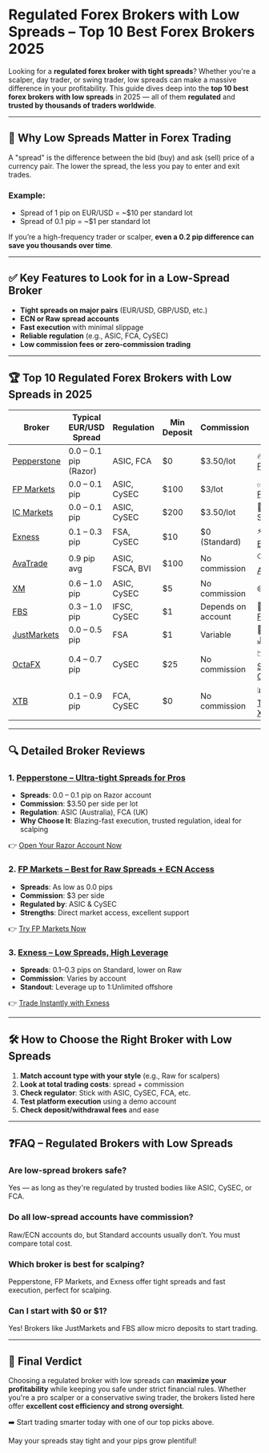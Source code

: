 # Regulated Forex Brokers with Low Spreads – Top 10 Best Forex Brokers 2025

Looking for a **regulated forex broker with tight spreads**? Whether you're a scalper, day trader, or swing trader, low spreads can make a massive difference in your profitability. This guide dives deep into the **top 10 best forex brokers with low spreads** in 2025 — all of them **regulated** and **trusted by thousands of traders worldwide**.

---

## 🧠 Why Low Spreads Matter in Forex Trading

A "spread" is the difference between the bid (buy) and ask (sell) price of a currency pair. The lower the spread, the less you pay to enter and exit trades.

### Example:

* Spread of 1 pip on EUR/USD = \~\$10 per standard lot
* Spread of 0.1 pip = \~\$1 per standard lot

If you’re a high-frequency trader or scalper, **even a 0.2 pip difference can save you thousands over time**.

---

## ✅ Key Features to Look for in a Low-Spread Broker

* **Tight spreads on major pairs** (EUR/USD, GBP/USD, etc.)
* **ECN or Raw spread accounts**
* **Fast execution** with minimal slippage
* **Reliable regulation** (e.g., ASIC, FCA, CySEC)
* **Low commission fees or zero-commission trading**

---

## 🏆 Top 10 Regulated Forex Brokers with Low Spreads in 2025

| Broker                                                                                                 | Typical EUR/USD Spread | Regulation      | Min Deposit | Commission         | CTA                                                                                                                 |
| ------------------------------------------------------------------------------------------------------ | ---------------------- | --------------- | ----------- | ------------------ | ------------------------------------------------------------------------------------------------------------------- |
| [Pepperstone](https://trk.pepperstonepartners.com/aff_c?offer_id=367&aff_id=33954)                     | 0.0 – 0.1 pip (Razor)  | ASIC, FCA       | \$0         | \$3.50/lot         | 🔥 [Join Pepperstone](https://trk.pepperstonepartners.com/aff_c?offer_id=367&aff_id=33954)                          |
| [FP Markets](https://www.fpmarkets.com/?redir=stv&fpm-affiliate-utm-source=IB&fpm-affiliate-agt=56244) | 0.0 – 0.1 pip          | ASIC, CySEC     | \$100       | \$3/lot            | ✅ [Start with FP Markets](https://www.fpmarkets.com/?redir=stv&fpm-affiliate-utm-source=IB&fpm-affiliate-agt=56244) |
| [IC Markets](#)                                                                                        | 0.0 – 0.1 pip          | ASIC, CySEC     | \$200       | \$3.50/lot         | 🚀 Coming Soon                                                                                                      |
| [Exness](https://one.exnesstrack.org/a/english23)                                                      | 0.1 – 0.3 pip          | FSA, CySEC      | \$10        | \$0 (Standard)     | ⚡ [Trade with Exness](https://one.exnesstrack.org/a/english23)                                                      |
| [AvaTrade](https://www.avatrade.com?versionId=10301&tag=194438)                                        | 0.9 pip avg            | ASIC, FSCA, BVI | \$100       | No commission      | 🔍 [Explore AvaTrade](https://www.avatrade.com?versionId=10301&tag=194438)                                          |
| [XM](https://clicks.pipaffiliates.com/c?c=589901&l=en&p=0)                                             | 0.6 – 1.0 pip          | ASIC, CySEC     | \$5         | No commission      | 🌐 [Join XM](https://clicks.pipaffiliates.com/c?c=589901&l=en&p=0)                                                  |
| [FBS](https://fbs.partners?ibl=587836&ibp=21398815)                                                    | 0.3 – 1.0 pip          | IFSC, CySEC     | \$1         | Depends on account | 🧩 [Trade with FBS](https://fbs.partners?ibl=587836&ibp=21398815)                                                   |
| [JustMarkets](https://one.justmarkets.link/a/79iqw0j6nj)                                               | 0.0 – 0.5 pip          | FSA             | \$1         | Variable           | 💼 [Join JustMarkets](https://one.justmarkets.link/a/79iqw0j6nj)                                                    |
| [OctaFX](https://my.octafx.com/open-account/?refid=ib35647800)                                         | 0.4 – 0.7 pip          | CySEC           | \$25        | No commission      | 📉 [Get Started with OctaFX](https://my.octafx.com/open-account/?refid=ib35647800)                                  |
| [XTB](https://link-pso.xtb.com/pso/zrUCY)                                                              | 0.1 – 0.9 pip          | FCA, CySEC      | \$0         | No commission      | 📊 [Start Trading with XTB](https://link-pso.xtb.com/pso/zrUCY)                                                     |

---

## 🔍 Detailed Broker Reviews

### 1. [Pepperstone – Ultra-tight Spreads for Pros](https://trk.pepperstonepartners.com/aff_c?offer_id=367&aff_id=33954)

* **Spreads**: 0.0 – 0.1 pip on Razor account
* **Commission**: \$3.50 per side per lot
* **Regulation**: ASIC (Australia), FCA (UK)
* **Why Choose It**: Blazing-fast execution, trusted regulation, ideal for scalping

👉 [Open Your Razor Account Now](https://trk.pepperstonepartners.com/aff_c?offer_id=367&aff_id=33954)

### 2. [FP Markets – Best for Raw Spreads + ECN Access](https://www.fpmarkets.com/?redir=stv&fpm-affiliate-utm-source=IB&fpm-affiliate-agt=56244)

* **Spreads**: As low as 0.0 pips
* **Commission**: \$3 per side
* **Regulated by**: ASIC & CySEC
* **Strengths**: Direct market access, excellent support

👉 [Try FP Markets Now](https://www.fpmarkets.com/?redir=stv&fpm-affiliate-utm-source=IB&fpm-affiliate-agt=56244)

### 3. [Exness – Low Spreads, High Leverage](https://one.exnesstrack.org/a/english23)

* **Spreads**: 0.1–0.3 pips on Standard, lower on Raw
* **Commission**: Varies by account
* **Standout**: Leverage up to 1\:Unlimited offshore

👉 [Trade Instantly with Exness](https://one.exnesstrack.org/a/english23)

---

## 🛠️ How to Choose the Right Broker with Low Spreads

1. **Match account type with your style** (e.g., Raw for scalpers)
2. **Look at total trading costs**: spread + commission
3. **Check regulator**: Stick with ASIC, CySEC, FCA, etc.
4. **Test platform execution** using a demo account
5. **Check deposit/withdrawal fees** and ease

---

## ❓FAQ – Regulated Brokers with Low Spreads

### Are low-spread brokers safe?

Yes — as long as they're regulated by trusted bodies like ASIC, CySEC, or FCA.

### Do all low-spread accounts have commission?

Raw/ECN accounts do, but Standard accounts usually don’t. You must compare total cost.

### Which broker is best for scalping?

Pepperstone, FP Markets, and Exness offer tight spreads and fast execution, perfect for scalping.

### Can I start with \$0 or \$1?

Yes! Brokers like JustMarkets and FBS allow micro deposits to start trading.

---

## 🎯 Final Verdict

Choosing a regulated broker with low spreads can **maximize your profitability** while keeping you safe under strict financial rules. Whether you're a pro scalper or a conservative swing trader, the brokers listed here offer **excellent cost efficiency and strong oversight**.

➡️ Start trading smarter today with one of our top picks above.

May your spreads stay tight and your pips grow plentiful!

